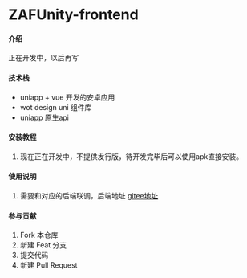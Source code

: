 # ZAFUnity-frontend

#### 介绍
正在开发中，以后再写

#### 技术栈

- uniapp + vue 开发的安卓应用
- wot design uni 组件库
- uniapp 原生api


#### 安装教程

1.  现在正在开发中，不提供发行版，待开发完毕后可以使用apk直接安装。

#### 使用说明

1.  需要和对应的后端联调，后端地址 [gitee地址](https://gitee.com/colablack/ZAFUnity)

#### 参与贡献

1.  Fork 本仓库
2.  新建 Feat 分支
3.  提交代码
4.  新建 Pull Request
